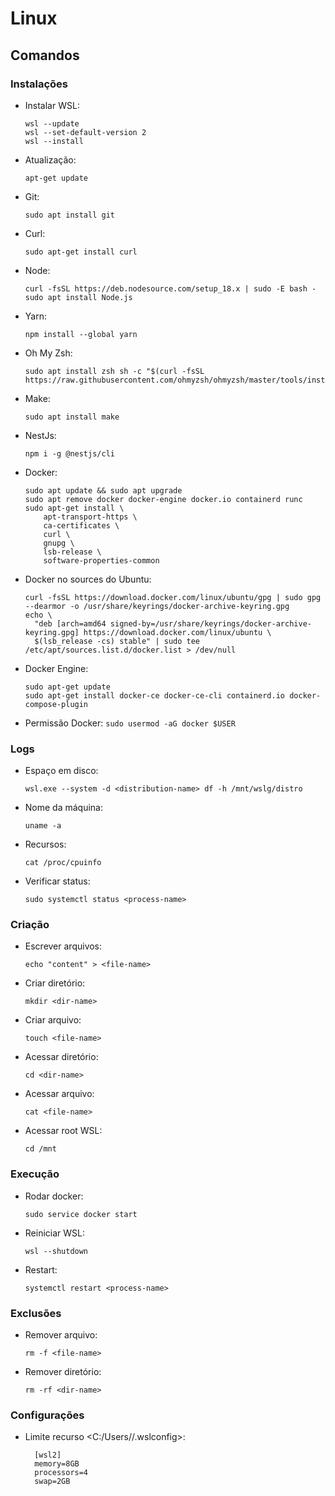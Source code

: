 # Linux

## Comandos

### Instalações
- Instalar WSL:
    ```
    wsl --update
    wsl --set-default-version 2
    wsl --install
    ```
- Atualização:
    ```
    apt-get update
    ```
- Git:
    ```
    sudo apt install git
    ```
- Curl:
    ```
    sudo apt-get install curl
    ```
- Node:
    ```
    curl -fsSL https://deb.nodesource.com/setup_18.x | sudo -E bash -
    sudo apt install Node.js
    ```
- Yarn:
    ```
    npm install --global yarn
    ```
- Oh My Zsh:
    ```
    sudo apt install zsh sh -c "$(curl -fsSL https://raw.githubusercontent.com/ohmyzsh/ohmyzsh/master/tools/install.sh)"
    ```
- Make:
    ```
    sudo apt install make
    ```
- NestJs:
    ```
    npm i -g @nestjs/cli
    ```
- Docker:
    ```
    sudo apt update && sudo apt upgrade
    sudo apt remove docker docker-engine docker.io containerd runc
    sudo apt-get install \
        apt-transport-https \
        ca-certificates \
        curl \
        gnupg \
        lsb-release \
        software-properties-common
    ```
- Docker no sources do Ubuntu:
    ```
    curl -fsSL https://download.docker.com/linux/ubuntu/gpg | sudo gpg --dearmor -o /usr/share/keyrings/docker-archive-keyring.gpg
    echo \
      "deb [arch=amd64 signed-by=/usr/share/keyrings/docker-archive-keyring.gpg] https://download.docker.com/linux/ubuntu \
      $(lsb_release -cs) stable" | sudo tee /etc/apt/sources.list.d/docker.list > /dev/null
    ```
- Docker Engine:
    ```
    sudo apt-get update
    sudo apt-get install docker-ce docker-ce-cli containerd.io docker-compose-plugin
    ```
- Permissão Docker: `sudo usermod -aG docker $USER`

### Logs
- Espaço em disco:
    ```
    wsl.exe --system -d <distribution-name> df -h /mnt/wslg/distro
    ```
- Nome da máquina:
    ```
    uname -a
    ```
- Recursos:
    ```
    cat /proc/cpuinfo
    ```
- Verificar status:
    ```
    sudo systemctl status <process-name>
    ```

### Criação
- Escrever arquivos:
    ```
    echo "content" > <file-name>
    ```
- Criar diretório:
    ```
    mkdir <dir-name>
    ```
- Criar arquivo:
    ```
    touch <file-name>
    ```
- Acessar diretório:
    ```
    cd <dir-name>
    ```
- Acessar arquivo:
    ```
    cat <file-name>
    ```
- Acessar root WSL:
    ```
    cd /mnt
    ```

### Execução
- Rodar docker:
    ```
    sudo service docker start
    ```
- Reiniciar WSL:
    ```
    wsl --shutdown
    ```
- Restart:
    ```
    systemctl restart <process-name>
    ```

### Exclusões
- Remover arquivo:
    ```
    rm -f <file-name>
    ```
- Remover diretório:
    ```
    rm -rf <dir-name>
    ```

### Configurações
- Limite recurso <C:/Users/<user-name>/.wslconfig>:
  ```
    [wsl2]
    memory=8GB
    processors=4
    swap=2GB
  ```
